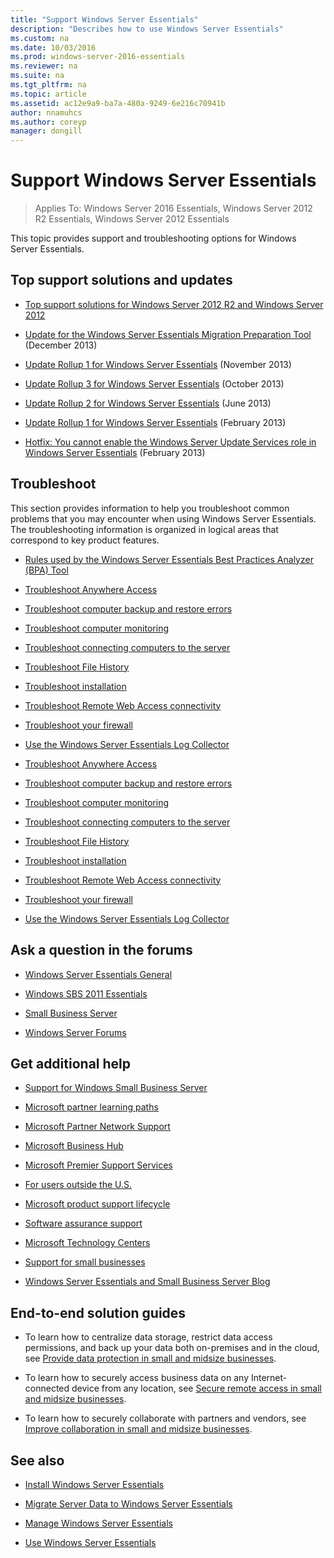 ```yaml
---
title: "Support Windows Server Essentials"
description: "Describes how to use Windows Server Essentials"
ms.custom: na
ms.date: 10/03/2016
ms.prod: windows-server-2016-essentials
ms.reviewer: na
ms.suite: na
ms.tgt_pltfrm: na
ms.topic: article
ms.assetid: ac12e9a9-ba7a-480a-9249-6e216c70941b
author: nnamuhcs
ms.author: coreyp
manager: dongill
---
```


# Support Windows Server Essentials

>Applies To: Windows Server 2016 Essentials, Windows Server 2012 R2 Essentials, Windows Server 2012 Essentials

This topic provides support and troubleshooting options for Windows Server Essentials.  
  
##  <a name="BKMK_Top"></a> Top support solutions and updates  
  
-   [Top support solutions for Windows Server 2012 R2 and Windows Server 2012](https://blogs.technet.com/b/topsupportsolutions/archive/2014/02/04/top-support-solutions-for-microsoft-windows-server-2012.aspx)  
  
-   [Update for the Windows Server Essentials Migration Preparation Tool](https://support.microsoft.com/kb/2908176) (December 2013)  
  
-   [Update Rollup 1 for Windows Server Essentials](https://support.microsoft.com/kb/2887595) (November 2013)  
  
-   [Update Rollup 3 for Windows Server Essentials](https://support.microsoft.com/kb/2862551) (October 2013)  
  
-   [Update Rollup 2 for Windows Server Essentials](https://support.microsoft.com/kb/2824160) (June 2013)  
  
-   [Update Rollup 1 for Windows Server Essentials](https://support.microsoft.com/kb/2781267) (February 2013)  
  
-   [Hotfix: You cannot enable the Windows Server Update Services role in Windows Server Essentials](https://support.microsoft.com/kb/2762663) (February 2013)  
  
## Troubleshoot  
 This section provides information to help you troubleshoot common problems that you may encounter when using Windows Server Essentials. The troubleshooting information is organized in logical areas that correspond to key product features.  
  
-   [Rules used by the Windows Server Essentials Best Practices Analyzer (BPA) Tool](../migrate/Rules-used-by-the-Windows-Server-Essentials-Best-Practices-Analyzer--BPA--Tool.md)  
  

-   [Troubleshoot Anywhere Access](Troubleshoot-Anywhere-Access-in-Windows-Server-Essentials.md)  
  
-   [Troubleshoot computer backup and restore errors](Troubleshoot-computer-backup-and-restore-errors-in-Windows-Server-Essentials.md)  
  
-   [Troubleshoot computer monitoring](Troubleshoot-computer-monitoring-in-Windows-Server-Essentials.md)  
  
-   [Troubleshoot connecting computers to the server](Troubleshoot-connecting-computers-to-the-server-in-Windows-Server-Essentials.md)  
  
-   [Troubleshoot File History](Troubleshoot-File-History-in-Windows-Server-Essentials.md)  
  
-   [Troubleshoot installation](Troubleshoot-Windows-Server-Essentials-installation.md)  
  
-   [Troubleshoot Remote Web Access connectivity](Troubleshoot-Remote-Web-Access-connectivity-in-Windows-Server-Essentials.md)  
  
-   [Troubleshoot your firewall](Troubleshoot-your-firewall-in-Windows-Server-Essentials.md)  
  
-   [Use the Windows Server Essentials Log Collector](Use-the-Windows-Server-Essentials-Log-Collector.md)  

-   [Troubleshoot Anywhere Access](../support/Troubleshoot-Anywhere-Access-in-Windows-Server-Essentials.md)  
  
-   [Troubleshoot computer backup and restore errors](../support/Troubleshoot-computer-backup-and-restore-errors-in-Windows-Server-Essentials.md)  
  
-   [Troubleshoot computer monitoring](../support/Troubleshoot-computer-monitoring-in-Windows-Server-Essentials.md)  
  
-   [Troubleshoot connecting computers to the server](../support/Troubleshoot-connecting-computers-to-the-server-in-Windows-Server-Essentials.md)  
  
-   [Troubleshoot File History](../support/Troubleshoot-File-History-in-Windows-Server-Essentials.md)  
  
-   [Troubleshoot installation](../support/Troubleshoot-Windows-Server-Essentials-installation.md)  
  
-   [Troubleshoot Remote Web Access connectivity](../support/Troubleshoot-Remote-Web-Access-connectivity-in-Windows-Server-Essentials.md)  
  
-   [Troubleshoot your firewall](../support/Troubleshoot-your-firewall-in-Windows-Server-Essentials.md)  
  
-   [Use the Windows Server Essentials Log Collector](../support/Use-the-Windows-Server-Essentials-Log-Collector.md)  

  
## Ask a question in the forums  
  
-   [Windows Server Essentials General](https://social.technet.microsoft.com/Forums/windowsserver/home?forum=winserveressentials)  
  
-   [Windows SBS 2011 Essentials](https://social.technet.microsoft.com/Forums/home?forum=smallbusinessserver2011essentials)  
  
-   [Small Business Server](https://social.technet.microsoft.com/Forums/home?forum=smallbusinessserver)  
  
-   [Windows Server Forums](https://social.technet.microsoft.com/Forums/windowsserver/home?category=windowsserver)  
  
## Get additional help  
  
-   [Support for Windows Small Business Server](https://support.microsoft.com/oas/default.aspx?gprid=1167&st=1&wfxredirect=1&sd=gn)  
  
-   [Microsoft partner learning paths](https://mspartnerlp.mspartner.microsoft.com/LearningPath/LearningPath/DLPaths?trackId=559&rowId=1078&trackPathId=6605)  
  
-   [Microsoft Partner Network Support](https://mspartner.microsoft.com/en/us/Pages/Support/get-support.aspx)  
  
-   [Microsoft Business Hub](http://www.microsoftbusinesshub.com/Gigya/Insider)  
  
-   [Microsoft Premier Support Services](https://www.microsoft.com/microsoftservices/support.aspx)  
  
-   [For users outside the U.S.](https://support.microsoft.com/common/international.aspx?&sd=tech)  
  
-   [Microsoft product support lifecycle](https://support.microsoft.com/lifecycle/)  
  
-   [Software assurance support](https://support.microsoft.com/default.aspx?scid=fh;%5Bln%5D;SoftAssurance)  
  
-   [Microsoft Technology Centers](https://www.microsoft.com/mtc/default.aspx)  
  
-   [Support for small businesses](https://smallbusiness.support.microsoft.com/contact)  
  
-   [Windows Server Essentials and Small Business Server Blog](https://blogs.technet.com/b/sbs/)  
  
## End-to-end solution guides  
  
-    To learn how to centralize data storage, restrict data access permissions, and back up your data both on-premises and in the cloud, see [Provide data protection in small and midsize businesses](https://technet.microsoft.com/library/dn582043.aspx).  
  
-    To learn how to securely access business data on any Internet-connected device from any location, see [Secure remote access in small and midsize businesses](https://technet.microsoft.com/library/dn629457.aspx).  
  
-    To learn how to securely collaborate with partners and vendors, see [Improve collaboration in small and midsize businesses](https://technet.microsoft.com/library/dn747893.aspx).  
  
## See also  
  
-   [Install Windows Server Essentials](../install/Install-Windows-Server-Essentials.md)  
  
-   [Migrate Server Data to Windows Server Essentials](../migrate/Migrate-Server-Data-to-Windows-Server-Essentials.md)  
  
-   [Manage Windows Server Essentials](../manage/Manage-Windows-Server-Essentials.md)  
  
-   [Use Windows Server Essentials](../use/Use-Windows-Server-Essentials.md)
